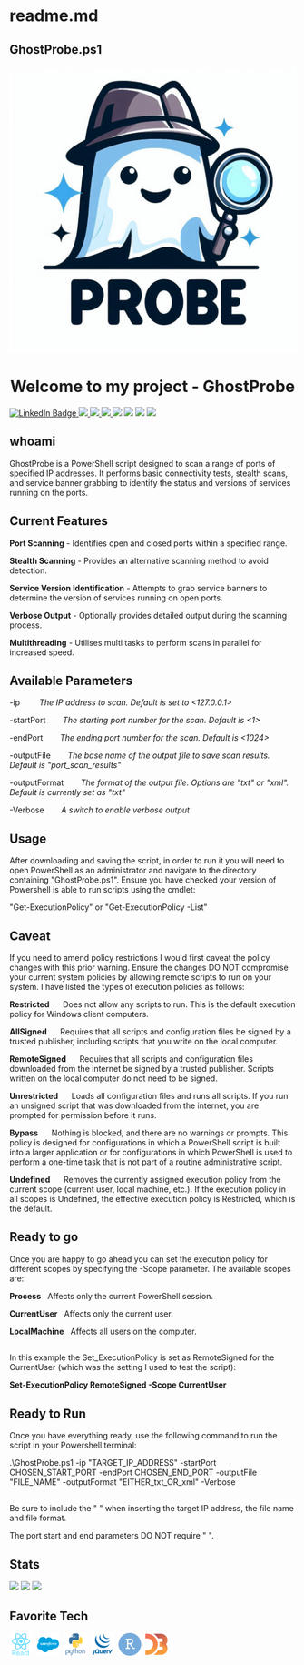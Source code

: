 # readme.md

## GhostProbe.ps1

<img src="Images/GhostProbe application logo.png">

<div id="header" align="center">
  <h1>Welcome to my project - GhostProbe</h1>
 </div>

<div id="badges">
  <a href="https://www.linkedin.com/in/wh1tehat/">
    <img src="https://img.shields.io/badge/LinkedIn-blue?style=for-the-badge&logo=linkedin&logoColor=white" alt="LinkedIn Badge"/>
  </a>
  <a href="https://www.reddit.com/user/G00nW1zard/">
    <img src="https://img.shields.io/badge/Reddit-FF4500?style=for-the-badge&logo=reddit&logoColor=white"/>
  </a>
  <a href="https://www.facebook.com/profile.php?id=100086234683818"/>
    <img src="https://img.shields.io/badge/Facebook-1877F2?style=for-the-badge&logo=facebook&logoColor=white"/>
  </a>
  <a href="https://www.github.com/SpartanPhalanx8"/>
    <img src="https://img.shields.io/badge/GitHub-100000?style=for-the-badge&logo=github&logoColor=white"/>
  </a>
  <img src="https://img.shields.io/badge/Kali_Linux-557C94?style=for-the-badge&logo=kali-linux&logoColor=white"/>
  <img src="https://img.shields.io/badge/Tableau-E97627?style=for-the-badge&logo=Tableau&logoColor=white"/>
  <img src="https://img.shields.io/badge/Oracle-F80000?style=for-the-badge&logo=oracle&logoColor=black"/>
  <img src="https://img.shields.io/badge/hyperledger-2F3134?style=for-the-badge&logo=hyperledger&logoColor=white"/>
</div>

## whoami

GhostProbe is a PowerShell script designed to scan a range of ports of specified IP addresses. 
It performs basic connectivity tests, stealth scans, and service banner grabbing to identify the 
status and versions of services running on the ports.


## Current Features

**Port Scanning** -                       Identifies open and closed ports within a specified range.

**Stealth Scanning** -                    Provides an alternative scanning method to avoid detection.

**Service Version Identification** -     Attempts to grab service banners to determine the version of services running on open ports.

**Verbose Output** -                     Optionally provides detailed output during the scanning process.

**Multithreading** -                      Utilises multi tasks to perform scans in parallel for increased speed.


## Available Parameters

-ip &nbsp;&nbsp;&nbsp;&nbsp;&nbsp;&nbsp;&nbsp;&thinsp;*The IP address to scan. Default is set to <127.0.0.1>*

-startPort&nbsp;&nbsp;&nbsp;&nbsp;&nbsp;&nbsp;&nbsp;&thinsp;*The starting port number for the scan. Default is <1>*

-endPort&nbsp;&nbsp;&nbsp;&nbsp;&nbsp;&nbsp;&nbsp;&thinsp;*The ending port number for the scan. Default is <1024>*

-outputFile&nbsp;&nbsp;&nbsp;&nbsp;&nbsp;&nbsp;&nbsp;&thinsp;*The base name of the output file to save scan results. Default is "port_scan_results"*

-outputFormat&nbsp;&nbsp;&nbsp;&nbsp;&nbsp;&nbsp;&nbsp;&thinsp;*The format of the output file. Options are "txt" or "xml". Default is currently set as "txt"*

-Verbose&nbsp;&nbsp;&nbsp;&nbsp;&nbsp;&nbsp;&nbsp;&thinsp;*A switch to enable verbose output*


## Usage

After downloading and saving the script, in order to run it you will need to open PowerShell as an administrator and navigate to the 
directory containing "GhostProbe.ps1". Ensure you have checked your version of Powershell is able to run scripts using the cmdlet:

"Get-ExecutionPolicy" or "Get-ExecutionPolicy -List"


## Caveat

If you need to amend policy restrictions I would first caveat the policy changes with this prior warning. Ensure the changes DO NOT 
compromise your current system policies by allowing remote scripts to run on your system. I have listed the types of execution policies 
as follows:

**Restricted** &nbsp;&nbsp;&nbsp;&nbsp;&nbsp;Does not allow any scripts to run. This is the default execution policy for Windows client computers.

**AllSigned** &nbsp;&nbsp;&nbsp;&nbsp;&nbsp;Requires that all scripts and configuration files be signed by a trusted publisher, including scripts that you write on 
the local computer.

**RemoteSigned** &nbsp;&nbsp;&nbsp;&nbsp;&nbsp;Requires that all scripts and configuration files downloaded from the internet be signed by a trusted publisher. 
Scripts written on the local computer do not need to be signed.

**Unrestricted** &nbsp;&nbsp;&nbsp;&nbsp;&nbsp;Loads all configuration files and runs all scripts. If you run an unsigned script that was downloaded from the 
internet, you are prompted for permission before it runs.

**Bypass** &nbsp;&nbsp;&nbsp;&nbsp;&nbsp;Nothing is blocked, and there are no warnings or prompts. This policy is designed for configurations in which a PowerShell 
script is built into a larger application or for configurations in which PowerShell is used to perform a one-time task that is not 
part of a routine administrative script.

**Undefined** &nbsp;&nbsp;&nbsp;&nbsp;&nbsp;Removes the currently assigned execution policy from the current scope (current user, local machine, etc.). If the 
execution policy in all scopes is Undefined, the effective execution policy is Restricted, which is the default.

## Ready to go

Once you are happy to go ahead you can set the execution policy for different scopes by specifying the -Scope parameter. The 
available scopes are:

**Process** &nbsp; Affects only the current PowerShell session.

**CurrentUser** &nbsp; Affects only the current user.

**LocalMachine** &nbsp; Affects all users on the computer.

##
In this example the Set_ExecutionPolicy is set as RemoteSigned for the CurrentUser (which was the setting I used to test the 
script):

**Set-ExecutionPolicy RemoteSigned -Scope CurrentUser**
##

## Ready to Run

Once you have everything ready, use the following command to run the script in your Powershell terminal:

.\GhostProbe.ps1 -ip "TARGET_IP_ADDRESS" -startPort CHOSEN_START_PORT -endPort CHOSEN_END_PORT -outputFile "FILE_NAME" -outputFormat "EITHER_txt_OR_xml" -Verbose


##
Be sure to include the " " when inserting the target IP address, the file name and file format. 

The port start and end parameters DO NOT require " ".


<div id="stats">
  <h2>Stats</h2>
  <img src="https://github-readme-stats.vercel.app/api?username=SpartanPhalanx8&theme=vue-dark&show_icons=true&hide_border=true&count_private=true"/>
  <img src="https://github-readme-streak-stats.herokuapp.com/?user=SpartanPhalanx8&theme=vue-dark&hide_border=true"/>
  <img src="https://github-readme-stats.vercel.app/api/top-langs/?username=SpartanPhalanx8&theme=vue-dark&show_icons=true&hide_border=true&layout=compact"/>
</div>

## Favorite Tech
<div>
  <img src="https://github.com/devicons/devicon/blob/master/icons/react/react-original-wordmark.svg" title="React" alt="React" width="40" height="40"/>&nbsp;
  <img src="https://github.com/devicons/devicon/blob/master/icons/salesforce/salesforce-original.svg" title="SF" alt="sf" width="40" height="40"/>&nbsp;
  <img src="https://github.com/devicons/devicon/blob/master/icons/python/python-original-wordmark.svg" title="Python" alt="Py" width="40" height="40"/>&nbsp;
   <img src="https://github.com/devicons/devicon/blob/master/icons/jquery/jquery-plain-wordmark.svg" title="JQuery" alt="JQuery" width="40" height="40"/>&nbsp;
  <img src="https://github.com/devicons/devicon/blob/master/icons/rstudio/rstudio-original.svg" title="R" alt="R" width="40" height="40"/>&nbsp;
  <img src="https://github.com/devicons/devicon/blob/master/icons/d3js/d3js-original.svg"  title="D3" alt="D3" width="40" height="40"/>&nbsp;
<div>
